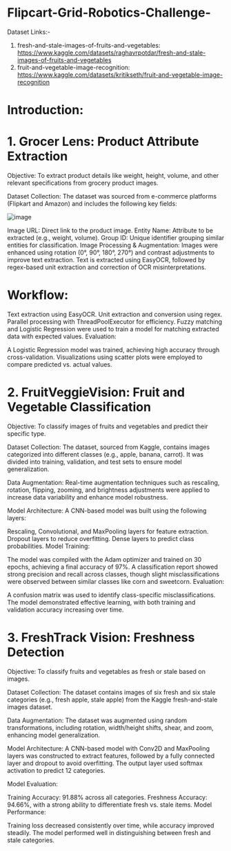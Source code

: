 # Flipcart-Grid-Robotics-Challenge-


Dataset Links:- 
1. fresh-and-stale-images-of-fruits-and-vegetables: https://www.kaggle.com/datasets/raghavrpotdar/fresh-and-stale-images-of-fruits-and-vegetables
2. fruit-and-vegetable-image-recognition: https://www.kaggle.com/datasets/kritikseth/fruit-and-vegetable-image-recognition



# **Introduction:**

# **1. Grocer Lens:** Product Attribute Extraction
Objective: To extract product details like weight, height, volume, and other relevant specifications from grocery product images.

Dataset Collection: The dataset was sourced from e-commerce platforms (Flipkart and Amazon) and includes the following key fields:

![image](https://github.com/user-attachments/assets/e6a19969-1d20-4491-82d2-25caa90291dd)


Image URL: Direct link to the product image.
Entity Name: Attribute to be extracted (e.g., weight, volume).
Group ID: Unique identifier grouping similar entities for classification.
Image Processing & Augmentation: Images were enhanced using rotation (0°, 90°, 180°, 270°) and contrast adjustments to improve text extraction. Text is extracted using EasyOCR, followed by regex-based unit extraction and correction of OCR misinterpretations.

# Workflow:

Text extraction using EasyOCR.
Unit extraction and conversion using regex.
Parallel processing with ThreadPoolExecutor for efficiency.
Fuzzy matching and Logistic Regression were used to train a model for matching extracted data with expected values.
Evaluation:

A Logistic Regression model was trained, achieving high accuracy through cross-validation.
Visualizations using scatter plots were employed to compare predicted vs. actual values.


# **2. FruitVeggieVision:** Fruit and Vegetable Classification
Objective: To classify images of fruits and vegetables and predict their specific type.

Dataset Collection: The dataset, sourced from Kaggle, contains images categorized into different classes (e.g., apple, banana, carrot). It was divided into training, validation, and test sets to ensure model generalization.

Data Augmentation: Real-time augmentation techniques such as rescaling, rotation, flipping, zooming, and brightness adjustments were applied to increase data variability and enhance model robustness.

Model Architecture: A CNN-based model was built using the following layers:

Rescaling, Convolutional, and MaxPooling layers for feature extraction.
Dropout layers to reduce overfitting.
Dense layers to predict class probabilities.
Model Training:

The model was compiled with the Adam optimizer and trained on 30 epochs, achieving a final accuracy of 97%.
A classification report showed strong precision and recall across classes, though slight misclassifications were observed between similar classes like corn and sweetcorn.
Evaluation:

A confusion matrix was used to identify class-specific misclassifications.
The model demonstrated effective learning, with both training and validation accuracy increasing over time.



# **3. FreshTrack Vision:** Freshness Detection
Objective: To classify fruits and vegetables as fresh or stale based on images.

Dataset Collection: The dataset contains images of six fresh and six stale categories (e.g., fresh apple, stale apple) from the Kaggle fresh-and-stale images dataset.

Data Augmentation: The dataset was augmented using random transformations, including rotation, width/height shifts, shear, and zoom, enhancing model generalization.

Model Architecture: A CNN-based model with Conv2D and MaxPooling layers was constructed to extract features, followed by a fully connected layer and dropout to avoid overfitting. The output layer used softmax activation to predict 12 categories.

Model Evaluation:

Training Accuracy: 91.88% across all categories.
Freshness Accuracy: 94.66%, with a strong ability to differentiate fresh vs. stale items.
Model Performance:

Training loss decreased consistently over time, while accuracy improved steadily.
The model performed well in distinguishing between fresh and stale categories.
